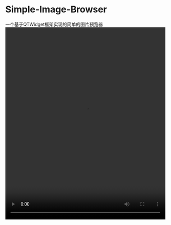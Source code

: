 # Simple-Image-Browser
一个基于QTWidget框架实现的简单的图片预览器
<video src="https://github.com/oxc-v/Simple-Image-Browser/blob/main/demonstration.mp4" controls="controls" width="500" height="600">您的浏览器不支持播放该视频！</video>

